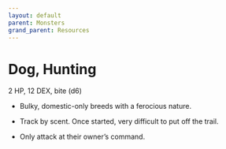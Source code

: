 ```yaml
---
layout: default
parent: Monsters
grand_parent: Resources
---
```

# Dog, Hunting
2 HP, 12 DEX, bite (d6)

- Bulky, domestic-only breeds with a ferocious nature.

- Track by scent.   Once started, very difficult to put off the trail.
- Only attack at their owner’s command.
